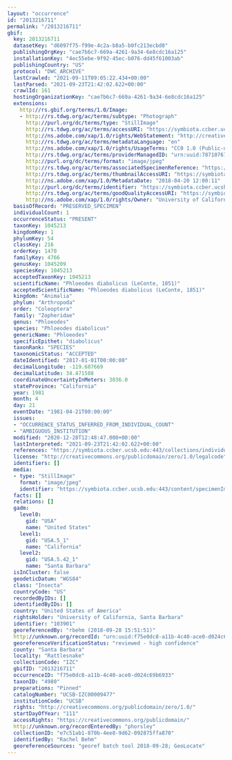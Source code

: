 ```yaml
---
layout: "occurrence"
id: "2013216711"
permalink: "/2013216711"
gbif:
  key: 2013216711
  datasetKey: "d6097f75-f99e-4c2a-b8a5-b0fc213ecbd0"
  publishingOrgKey: "cae7b6c7-669a-4261-9a34-6e8cdc16a125"
  installationKey: "4ec55ebe-9f92-45ec-b076-dd45f61003ab"
  publishingCountry: "US"
  protocol: "DWC_ARCHIVE"
  lastCrawled: "2021-09-11T09:05:22.434+00:00"
  lastParsed: "2021-09-23T21:42:02.622+00:00"
  crawlId: 161
  hostingOrganizationKey: "cae7b6c7-669a-4261-9a34-6e8cdc16a125"
  extensions:
    http://rs.gbif.org/terms/1.0/Image:
    - http://rs.tdwg.org/ac/terms/subtype: "Photograph"
      http://purl.org/dc/terms/type: "StillImage"
      http://rs.tdwg.org/ac/terms/accessURI: "https://symbiota.ccber.ucsb.edu:443/content/specimenImages/UCSB_IZC/UCSB-IZC00009/UCSB-IZC00009477_1524250811_lg.jpg"
      http://ns.adobe.com/xap/1.0/rights/WebStatement: "http://creativecommons.org/publicdomain/zero/1.0/"
      http://rs.tdwg.org/ac/terms/metadataLanguage: "en"
      http://ns.adobe.com/xap/1.0/rights/UsageTerms: "CC0 1.0 (Public-domain)"
      http://rs.tdwg.org/ac/terms/providerManagedID: "urn:uuid:78710767-e46d-4318-b1a7-1e031b0071e0"
      http://purl.org/dc/terms/format: "image/jpeg"
      http://rs.tdwg.org/ac/terms/associatedSpecimenReference: "https://symbiota.ccber.ucsb.edu:443/collections/individual/index.php?occid=103901"
      http://rs.tdwg.org/ac/terms/thumbnailAccessURI: "https://symbiota.ccber.ucsb.edu:443/content/specimenImages/UCSB_IZC/UCSB-IZC00009/UCSB-IZC00009477_1524250811_tn.jpg"
      http://ns.adobe.com/xap/1.0/MetadataDate: "2018-04-20 12:00:11"
      http://purl.org/dc/terms/identifier: "https://symbiota.ccber.ucsb.edu:443/content/specimenImages/UCSB_IZC/UCSB-IZC00009/UCSB-IZC00009477_1524250811_lg.jpg"
      http://rs.tdwg.org/ac/terms/goodQualityAccessURI: "https://symbiota.ccber.ucsb.edu:443/content/specimenImages/UCSB_IZC/UCSB-IZC00009/UCSB-IZC00009477_1524250811.jpg"
      http://ns.adobe.com/xap/1.0/rights/Owner: "University of California, Santa Barbara"
  basisOfRecord: "PRESERVED_SPECIMEN"
  individualCount: 1
  occurrenceStatus: "PRESENT"
  taxonKey: 1045213
  kingdomKey: 1
  phylumKey: 54
  classKey: 216
  orderKey: 1470
  familyKey: 4766
  genusKey: 1045209
  speciesKey: 1045213
  acceptedTaxonKey: 1045213
  scientificName: "Phloeodes diabolicus (LeConte, 1851)"
  acceptedScientificName: "Phloeodes diabolicus (LeConte, 1851)"
  kingdom: "Animalia"
  phylum: "Arthropoda"
  order: "Coleoptera"
  family: "Zopheridae"
  genus: "Phloeodes"
  species: "Phloeodes diabolicus"
  genericName: "Phloeodes"
  specificEpithet: "diabolicus"
  taxonRank: "SPECIES"
  taxonomicStatus: "ACCEPTED"
  dateIdentified: "2017-01-01T00:00:00"
  decimalLongitude: -119.687669
  decimalLatitude: 34.471588
  coordinateUncertaintyInMeters: 3036.0
  stateProvince: "California"
  year: 1981
  month: 4
  day: 21
  eventDate: "1981-04-21T00:00:00"
  issues:
  - "OCCURRENCE_STATUS_INFERRED_FROM_INDIVIDUAL_COUNT"
  - "AMBIGUOUS_INSTITUTION"
  modified: "2020-12-28T12:48:47.000+00:00"
  lastInterpreted: "2021-09-23T21:42:02.622+00:00"
  references: "https://symbiota.ccber.ucsb.edu:443/collections/individual/index.php?occid=103901"
  license: "http://creativecommons.org/publicdomain/zero/1.0/legalcode"
  identifiers: []
  media:
  - type: "StillImage"
    format: "image/jpeg"
    identifier: "https://symbiota.ccber.ucsb.edu:443/content/specimenImages/UCSB_IZC/UCSB-IZC00009/UCSB-IZC00009477_1524250811_lg.jpg"
  facts: []
  relations: []
  gadm:
    level0:
      gid: "USA"
      name: "United States"
    level1:
      gid: "USA.5_1"
      name: "California"
    level2:
      gid: "USA.5.42_1"
      name: "Santa Barbara"
  isInCluster: false
  geodeticDatum: "WGS84"
  class: "Insecta"
  countryCode: "US"
  recordedByIDs: []
  identifiedByIDs: []
  country: "United States of America"
  rightsHolder: "University of California, Santa Barbara"
  identifier: "103901"
  georeferencedBy: "rbehm (2018-09-28 15:51:51)"
  http://unknown.org/recordId: "urn:uuid:f75e0dc8-a11b-4c40-ace0-d024c69b6933"
  georeferenceVerificationStatus: "reviewed - high confidence"
  county: "Santa Barbara"
  locality: "Rattlesnake"
  collectionCode: "IZC"
  gbifID: "2013216711"
  occurrenceID: "f75e0dc8-a11b-4c40-ace0-d024c69b6933"
  taxonID: "4980"
  preparations: "Pinned"
  catalogNumber: "UCSB-IZC00009477"
  institutionCode: "UCSB"
  rights: "http://creativecommons.org/publicdomain/zero/1.0/"
  startDayOfYear: "111"
  accessRights: "https://creativecommons.org/publicdomain/"
  http://unknown.org/recordEnteredBy: "phorsley"
  collectionID: "e7c51ab1-870b-4ee8-9d62-092875ffa870"
  identifiedBy: "Rachel Behm"
  georeferenceSources: "georef batch tool 2018-09-28; GeoLocate"
---
```

